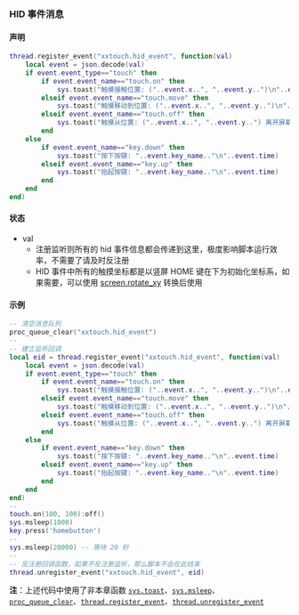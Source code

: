 ### HID 事件消息


#### 声明
```lua
thread.register_event("xxtouch.hid_event", function(val)
    local event = json.decode(val)
    if event.event_type=="touch" then
        if event.event_name=="touch.on" then
            sys.toast("触摸接触位置: ("..event.x..", "..event.y..")\n"..event.time)
        elseif event.event_name=="touch.move" then
            sys.toast("触摸移动到位置: ("..event.x..", "..event.y..")\n"..event.time)
        elseif event.event_name=="touch.off" then
            sys.toast("触摸从位置: ("..event.x..", "..event.y..") 离开屏幕\n"..event.time)
        end
    else
        if event.event_name=="key.down" then
            sys.toast("按下按键: "..event.key_name.."\n"..event.time)
        elseif event.event_name=="key.up" then
            sys.toast("抬起按键: "..event.key_name.."\n"..event.time)
        end
    end
end)
```


#### 状态
- val
    - 注册监听则所有的 hid 事件信息都会传递到这里，极度影响脚本运行效率，不需要了请及时反注册  
    - HID 事件中所有的触摸坐标都是以竖屏 HOME 键在下为初始化坐标系，如果需要，可以使用 [screen.rotate_xy](/Handbook/screen/screen.rotate_xy.md) 转换后使用  



#### 示例  
```lua
-- 清空消息队列
proc_queue_clear("xxtouch.hid_event")
--
-- 建立监听回调
local eid = thread.register_event("xxtouch.hid_event", function(val)
    local event = json.decode(val)
    if event.event_type=="touch" then
        if event.event_name=="touch.on" then
            sys.toast("触摸接触位置: ("..event.x..", "..event.y..")\n"..event.time)
        elseif event.event_name=="touch.move" then
            sys.toast("触摸移动到位置: ("..event.x..", "..event.y..")\n"..event.time)
        elseif event.event_name=="touch.off" then
            sys.toast("触摸从位置: ("..event.x..", "..event.y..") 离开屏幕\n"..event.time)
        end
    else
        if event.event_name=="key.down" then
            sys.toast("按下按键: "..event.key_name.."\n"..event.time)
        elseif event.event_name=="key.up" then
            sys.toast("抬起按键: "..event.key_name.."\n"..event.time)
        end
    end
end)
--
touch.on(100, 100):off()
sys.msleep(1000)
key.press('homebutton')
--
sys.msleep(20000) -- 等待 20 秒
--
-- 反注册回调函数，如果不反注册监听，那么脚本不会在此结束
thread.unregister_event("xxtouch.hid_event", eid)
```
**注**：上述代码中使用了非本章函数 [`sys.toast`](/Handbook/sys/sys.toast.md)、[`sys.msleep`](/Handbook/sys/sys.msleep.md)、[`proc_queue_clear`](/Handbook/proc/proc_queue_clear.md)、[`thread.register_event`](/Handbook/thread/thread.register_event.md)、[`thread.unregister_event`](/Handbook/thread/thread.unregister_event.md)

